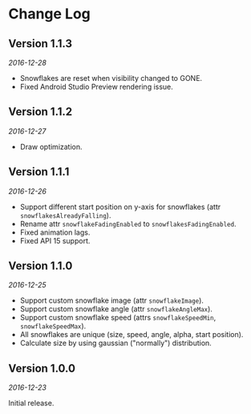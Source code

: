 Change Log
==========

## Version 1.1.3

_2016-12-28_

 * Snowflakes are reset when visibility changed to GONE.
 * Fixed Android Studio Preview rendering issue.


## Version 1.1.2

_2016-12-27_

 * Draw optimization.


## Version 1.1.1

_2016-12-26_

 * Support different start position on y-axis for snowflakes (attr `snowflakesAlreadyFalling`).
 * Rename attr `snowflakeFadingEnabled` to `snowflakesFadingEnabled`.
 * Fixed animation lags.
 * Fixed API 15 support.


## Version 1.1.0

_2016-12-25_

 * Support custom snowflake image (attr `snowflakeImage`).
 * Support custom snowflake angle (attr `snowflakeAngleMax`).
 * Support custom snowflake speed (attrs `snowflakeSpeedMin`, `snowflakeSpeedMax`).
 * All snowflakes are unique (size, speed, angle, alpha, start position).
 * Calculate size by using gaussian ("normally") distribution.


## Version 1.0.0

_2016-12-23_

Initial release.

